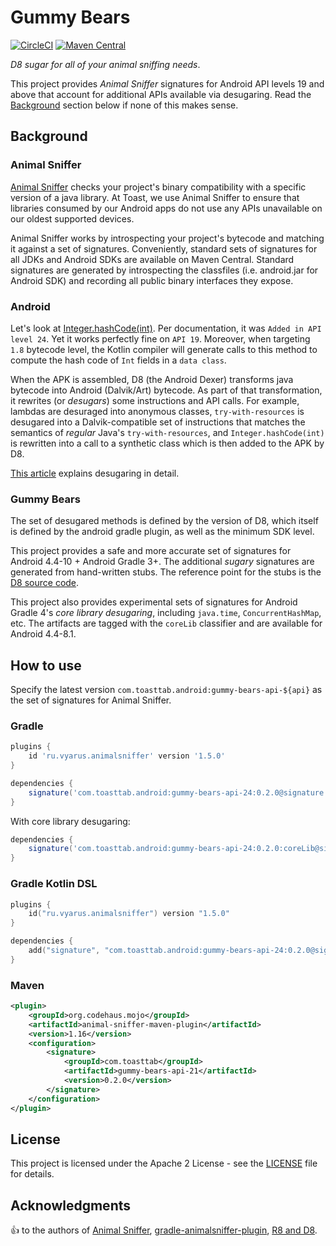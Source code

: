 # Gummy Bears

[![CircleCI](https://circleci.com/gh/open-toast/gummy-bears.svg?style=svg)](https://circleci.com/gh/open-toast/gummy-bears)
[![Maven Central](https://img.shields.io/maven-central/v/com.toasttab.android/gummy-bears-api-24)](https://search.maven.org/artifact/com.toasttab.android/gummy-bears-api-24)

_D8 sugar for all of your animal sniffing needs_.

This project provides _Animal Sniffer_ signatures for Android API levels 19 and above that account for additional APIs available via desugaring. Read the [Background](#background) section below if none of this makes sense.

## Background

### Animal Sniffer

[Animal Sniffer](https://www.mojohaus.org/animal-sniffer/) checks your project's binary compatibility with a specific version of a java library. At Toast, we use Animal Sniffer to ensure that libraries consumed by our Android apps do not use any APIs unavailable on our oldest supported devices.

Animal Sniffer works by introspecting your project's bytecode and matching it against a set of signatures. Conveniently, standard sets of signatures for all JDKs and Android SDKs are available on Maven Central. Standard signatures are generated by introspecting the classfiles (i.e. android.jar for Android SDK) and recording all public binary interfaces they expose.

### Android

Let's look at [Integer.hashCode(int)](https://developer.android.com/reference/java/lang/Integer#hashCode(int)). Per documentation, it was `Added in API level 24`. Yet it works perfectly fine on `API 19`. Moreover, when targeting `1.8` bytecode level, the Kotlin compiler will generate calls to this method to compute the hash code of `Int` fields in a `data class`.

When the APK is assembled, D8 (the Android Dexer) transforms java bytecode into Android (Dalvik/Art) bytecode. As part of that transformation, it rewrites (or _desugars_) some instructions and API calls. For example, lambdas are desuraged into anonymous classes, `try-with-resources` is desugared into a Dalvik-compatible set of instructions that matches the semantics of _regular_ Java's `try-with-resources`, and `Integer.hashCode(int)` is rewritten into a call to a synthetic class which is then added to the APK by D8.

[This article](https://jakewharton.com/d8-library-desugaring/) explains desugaring in detail.

### Gummy Bears

The set of desugared methods is defined by the version of D8, which itself is defined by the android gradle plugin, as well as the minimum SDK level.

This project provides a safe and more accurate set of signatures for Android 4.4-10 + Android Gradle 3+. The additional _sugary_ signatures are generated from hand-written stubs. The reference point for the stubs is the [D8 source code](https://r8.googlesource.com/r8/+/master/src/main/java/com/android/tools/r8/ir/desugar/BackportedMethodRewriter.java).

This project also provides experimental sets of signatures for Android Gradle 4's _core library desugaring_, including `java.time`, `ConcurrentHashMap`, etc. The artifacts are tagged with the `coreLib` classifier and are available for Android 4.4-8.1.

## How to use

Specify the latest version `com.toasttab.android:gummy-bears-api-${api}` as the set of signatures for Animal Sniffer.

### Gradle

```groovy
plugins {
    id 'ru.vyarus.animalsniffer' version '1.5.0'
}

dependencies {
    signature('com.toasttab.android:gummy-bears-api-24:0.2.0@signature')
}
```

With core library desugaring:

```groovy
dependencies {
    signature('com.toasttab.android:gummy-bears-api-24:0.2.0:coreLib@signature')
}
```

### Gradle Kotlin DSL

```kotlin
plugins {
    id("ru.vyarus.animalsniffer") version "1.5.0"
}

dependencies {
    add("signature", "com.toasttab.android:gummy-bears-api-24:0.2.0@signature")
}
```

### Maven

```xml
<plugin>
    <groupId>org.codehaus.mojo</groupId>
    <artifactId>animal-sniffer-maven-plugin</artifactId>
    <version>1.16</version>
    <configuration>
        <signature>
            <groupId>com.toasttab</groupId>
            <artifactId>gummy-bears-api-21</artifactId>
            <version>0.2.0</version>
        </signature>
    </configuration>
</plugin>
```

## License

This project is licensed under the Apache 2 License - see the [LICENSE](LICENSE) file for details.

## Acknowledgments

:+1: to the authors of [Animal Sniffer](https://www.mojohaus.org/animal-sniffer/index.html), [gradle-animalsniffer-plugin](https://github.com/xvik/gradle-animalsniffer-plugin), [R8 and D8](https://r8.googlesource.com/r8).
